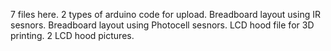 7 files here.
2 types of arduino code for upload.
Breadboard layout using IR sesnors.
Breadboard layout using Photocell sesnors.
LCD hood file for 3D printing.
2 LCD hood pictures.
